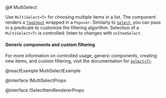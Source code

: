 @# MultiSelect

Use `MultiSelect<T>` for choosing multiple items in a list. The component renders a [`TagInput`](#core/components/tag-input) wrapped in a `Popover`. Similarly to [`Select`](#select/select-component), you can pass in a predicate to customize the filtering algorithm. Selection of a `MultiSelect<T>` is controlled: listen to changes with `onItemSelect`.

<div class="@ns-callout @ns-intent-primary @ns-icon-info-sign">
    <h4 class="@ns-heading">Generic components and custom filtering</h4>

For more information on controlled usage, generic components, creating new items, and custom filtering, visit the documentation for [`Select<T>`](#select/select-component).
</div>

@reactExample MultiSelectExample

@interface IMultiSelectProps

@interface ISelectItemRendererProps
